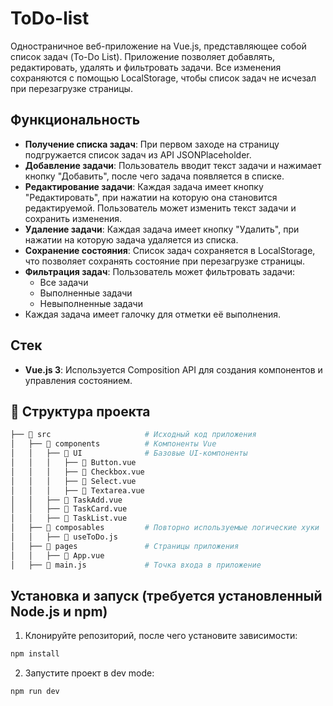 # ToDo-list

Одностраничное веб-приложение на Vue.js, представляющее собой список задач (To-Do List). Приложение позволяет добавлять, редактировать, удалять и фильтровать задачи. Все изменения сохраняются с помощью LocalStorage, чтобы список задач не исчезал при перезагрузке страницы.

## Функциональность

- **Получение списка задач**: При первом заходе на страницу подгружается список задач из API JSONPlaceholder.
- **Добавление задачи**: Пользователь вводит текст задачи и нажимает кнопку "Добавить", после чего задача появляется в списке.
- **Редактирование задачи**: Каждая задача имеет кнопку "Редактировать", при нажатии на которую она становится редактируемой. Пользователь может изменить текст задачи и сохранить изменения.
- **Удаление задачи**: Каждая задача имеет кнопку "Удалить", при нажатии на которую задача удаляется из списка.
- **Сохранение состояния**: Список задач сохраняется в LocalStorage, что позволяет сохранять состояние при перезагрузке страницы.
- **Фильтрация задач**: Пользователь может фильтровать задачи:
    - Все задачи
    - Выполненные задачи
    - Невыполненные задачи
- Каждая задача имеет галочку для отметки её выполнения.

## Стек

- **Vue.js 3**: Используется Composition API для создания компонентов и управления состоянием.

## 📂 Структура проекта

```bash
├── 📂 src                     # Исходный код приложения
│   ├── 📂 components          # Компоненты Vue
│   │   ├── 📂 UI              # Базовые UI-компоненты
│   │   │   ├── 📄 Button.vue
│   │   │   ├── 📄 Checkbox.vue
│   │   │   ├── 📄 Select.vue
│   │   │   ├── 📄 Textarea.vue
│   │   ├── 📄 TaskAdd.vue
│   │   ├── 📄 TaskCard.vue
│   │   ├── 📄 TaskList.vue
│   ├── 📂 composables         # Повторно используемые логические хуки
│   │   ├── 📄 useToDo.js
│   ├── 📂 pages               # Страницы приложения
│   │   ├── 📄 App.vue
│   ├── 📄 main.js             # Точка входа в приложение
```
## Установка и запуск (требуется установленный Node.js и npm)

1. Клонируйте репозиторий, после чего установите зависимости:

```sh
npm install
```

2. Запустите проект в dev mode:

```sh
npm run dev
```
